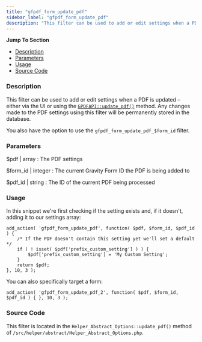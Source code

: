 ```yaml
---
title: "gfpdf_form_update_pdf"
sidebar_label: "gfpdf_form_update_pdf"
description: "This filter can be used to add or edit settings when a PDF is updated – either via the UI or using the GPDFAPI::update_pdf() method."
---
```


**Jump To Section**

* [Description](#description)
* [Parameters](#parameters)
* [Usage](#usage)
* [Source Code](#source-code)

### Description

This filter can be used to add or edit settings when a PDF is updated – either via the UI or using the [`GPDFAPI::update_pdf()`](api_update_pdf.md) method. Any changes made to the PDF settings using this filter will be permanently stored in the database.

You also have the option to use the `gfpdf_form_update_pdf_$form_id` filter.

### Parameters

$pdf | array
:    The PDF settings

$form_id | integer
:    The current Gravity Form ID the PDF is being added to

$pdf_id | string
:    The ID of the current PDF being processed

### Usage

In this snippet we're first checking if the setting exists and, if it doesn't, adding it to our settings array:

```
add_action( 'gfpdf_form_update_pdf', function( $pdf, $form_id, $pdf_id ) {
	/* If the PDF doesn't contain this setting yet we'll set a default */
	if ( ! isset( $pdf['prefix_custom_setting'] ) ) {
		$pdf['prefix_custom_setting'] = 'My Custom Setting';
	}
	return $pdf;
}, 10, 3 );
```

You can also specifically target a form:

```
add_action( 'gfpdf_form_update_pdf_2', function( $pdf, $form_id, $pdf_id ) { }, 10, 3 );
```

### Source Code

This filter is located in the `Helper_Abstract_Options::update_pdf()` method of `/src/helper/abstract/Helper_Abstract_Options.php`.